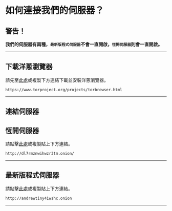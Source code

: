# 如何連接我們的伺服器？

## 警告！

**我們的伺服器有兩種，`最新版程式伺服器`不會一直開啟，`恆開伺服器`則會一直開啟。**

---

## 下載洋蔥瀏覽器

請先至[此處](https://www.torproject.org/projects/torbrowser.html)或複製下方連結下載並安裝洋蔥瀏覽器。

`https://www.torproject.org/projects/torbrowser.html`

---

## 連結伺服器

## 恆開伺服器
請點擊[此處](http://dl7rmznwihwzr3tm.onion/)或複製貼上下方連結。

`http://dl7rmznwihwzr3tm.onion/`

---

## 最新版程式伺服器

請點擊[此處](http://andrewtiny4iwshc.onion)或複製貼上下方連結。

`http://andrewtiny4iwshc.onion`

---
